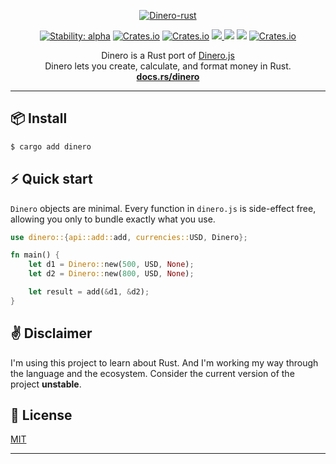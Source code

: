 <p align="center">
  <a href="https://crates.io/crates/dinero">
    <img alt="Dinero-rust" src="https://user-images.githubusercontent.com/1442690/195835572-3a110f53-23ff-43f7-a188-74565eb9931c.png">
  </a>
</p>

<p align="center">
  <!-- Stability -->
  <a href="https://crates.io/crates/dinero"><img alt="Stability: alpha" src="https://img.shields.io/badge/stability-alpha-f4d03f.svg" /></a>
  <!-- Version -->
  <a href="https://crates.io/crates/dinero"><img alt="Crates.io" src="https://img.shields.io/crates/v/dinero"></a>
  <!-- Downloads -->
  <a href="https://crates.io/crates/dinero"><img alt="Crates.io" src="https://img.shields.io/crates/d/dinero"></a>
  <!-- Tests -->
  <a href="https://github.com/raed667/dinero/actions/workflows/ci.yml"><img src="https://github.com/raed667/dinero/actions/workflows/ci.yml/badge.svg" /></>
  <!-- codecov -->
  <a href="https://codecov.io/gh/raed667/dinero"><img src="https://codecov.io/gh/raed667/dinero/branch/main/graph/badge.svg?token=6IH3LQRXNH"/></a>
  <!-- Docs -->
  <a href="https://docs.rs/rand"><img src="https://docs.rs/dinero/badge.svg"/></a>
  <!-- license -->
  <a href="https://crates.io/crates/dinero"><img alt="Crates.io" src="https://img.shields.io/crates/l/dinero"></a>
</p>

<p align="center">
  Dinero is a Rust port of <a href="https://v2.dinerojs.com/docs">Dinero.js</a>
  <br>
  Dinero lets you create, calculate, and format money in Rust.<br>
  <a href="https://docs.rs/dinero/latest/dinero/"><strong>docs.rs/dinero</strong></a>
</p>

---

## 📦 Install

```sh
$ cargo add dinero
```

## ⚡️ Quick start

`Dinero` objects are minimal. Every function in `dinero.js` is side-effect free, allowing you only to bundle exactly what you use.

```rust
use dinero::{api::add::add, currencies::USD, Dinero};

fn main() {
    let d1 = Dinero::new(500, USD, None);
    let d2 = Dinero::new(800, USD, None);

    let result = add(&d1, &d2);
}
```

## ✌️ Disclaimer

I'm using this project to learn about Rust. And I'm working my way through the language and the ecosystem. Consider the current version of the project **unstable**.

## 📜 License

[MIT](LICENSE)

---
